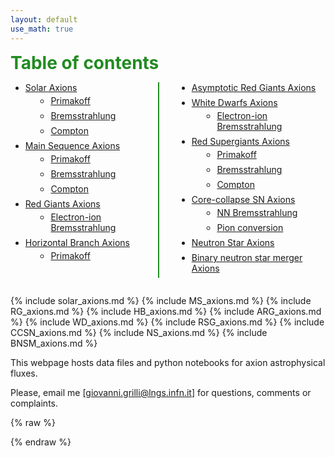 ```yaml
---
layout: default
use_math: true
---
```


<style>
  html {
    scroll-behavior: smooth;
  }
</style>

<style>
.green-line {
  height: 2px;
  background-color: green;
  width: 100%;
  margin: 1em 0;
}
</style>


<style>
  .toc-grid {
    display: grid;
    grid-template-columns: 1fr 1fr;
    gap: 2em;
    max-width: 900px;
    margin: auto;
  }

  .toc-grid li {
    margin-bottom: 0.5em;
  }

  .toc-grid li ul {
    margin-left: 1.2em;
    margin-top: 0.3em;
  }

  .toc-grid ul:first-child {
    border-right: 2px solid #228B22; /* green vertical line */
    padding-right: 1.5em;
  }
</style>


<summary><span style="font-size:2em;font-weight:bold;color:#228B22;">Table of contents</span></summary>
<div class="toc-grid">
  <ul>
    <li><a href="#solar-axions">Solar Axions</a>
      <ul>
        <li><a href="#sol-prim">Primakoff</a></li>
        <li><a href="#sol-brem">Bremsstrahlung</a></li>
        <li><a href="#sol-com">Compton</a></li>
      </ul>
    </li>
    <li><a href="#MS-axions">Main Sequence Axions</a>
      <ul>
        <li><a href="#ms-prim">Primakoff</a></li>
        <li><a href="#ms-brem">Bremsstrahlung</a></li>
        <li><a href="#ms-com">Compton</a></li>
      </ul>
    </li>
    <li><a href="#rg-axions">Red Giants Axions</a>
      <ul>
        <li><a href="#rg-brem">Electron-ion Bremsstrahlung</a></li>
      </ul>
    </li>
    <li><a href="#HB-axions">Horizontal Branch Axions</a>
      <ul>
        <li><a href="#hb-prim">Primakoff</a></li>
      </ul>
    </li>
  </ul>

  <ul>
    <li><a href="#ARG-axions">Asymptotic Red Giants Axions</a></li>
    <li><a href="#WD-axions">White Dwarfs Axions</a>
      <ul>
        <li><a href="#wd-brem">Electron-ion Bremsstrahlung</a></li>
      </ul>
    </li>
    <li><a href="#RSG-axions">Red Supergiants Axions</a>
      <ul>
        <li><a href="#rsg-prim">Primakoff</a></li>
        <li><a href="#rsg-brem">Bremsstrahlung</a></li>
        <li><a href="#rsg-com">Compton</a></li>
      </ul>
    </li>
    <li><a href="#CCSN-axions">Core-collapse SN Axions</a>
      <ul>
        <li><a href="#ccsn-brem">NN Bremsstrahlung</a></li>
        <li><a href="#ccsn-pi">Pion conversion</a></li>
      </ul>
    </li>
    <li><a href="#NS-axions">Neutron Star Axions</a></li>
    <li><a href="#BNSM-axions">Binary neutron star merger Axions</a></li>
  </ul>
</div>

{% include solar_axions.md %}
{% include MS_axions.md %}
{% include RG_axions.md %}
{% include HB_axions.md %}
{% include ARG_axions.md %}
{% include WD_axions.md %}
{% include RSG_axions.md %}
{% include CCSN_axions.md %}
{% include NS_axions.md %}
{% include BNSM_axions.md %}

This webpage hosts data files and python notebooks for axion astrophysical fluxes. 

Please, email me [giovanni.grilli@lngs.infn.it] for questions, comments or complaints.

{% raw %}
<script>
function openDetailsFromHash() {
  const hash = window.location.hash;
  if (hash) {
    const target = document.querySelector(hash);
    if (target) {
      // If target is itself a <details>, open it
      if (target.tagName.toLowerCase() === "details") {
        target.open = true;
      }
      // Also open all parent <details> elements
      let parent = target.parentElement;
      while (parent) {
        if (parent.tagName.toLowerCase() === "details") {
          parent.open = true;
        }
        parent = parent.parentElement;
      }
      target.scrollIntoView();
    }
  }
}

// Run on load
document.addEventListener("DOMContentLoaded", openDetailsFromHash);
// Run on clicking any link that changes the hash
window.addEventListener("hashchange", openDetailsFromHash);
</script>
{% endraw %}

